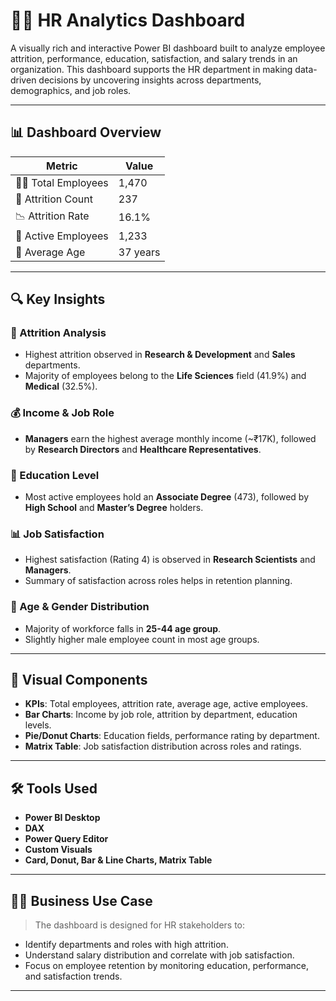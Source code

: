 # 👩‍💼 HR Analytics Dashboard

A visually rich and interactive Power BI dashboard built to analyze employee attrition, performance, education, satisfaction, and salary trends in an organization. This dashboard supports the HR department in making data-driven decisions by uncovering insights across departments, demographics, and job roles.

---

## 📊 Dashboard Overview

| Metric                 | Value        |
|------------------------|--------------|
| 🧑‍💼 Total Employees      | 1,470         |
| 🔄 Attrition Count       | 237           |
| 📉 Attrition Rate        | 16.1%         |
| 👥 Active Employees      | 1,233         |
| 📆 Average Age           | 37 years      |

---

## 🔍 Key Insights

### 🎯 Attrition Analysis
- Highest attrition observed in **Research & Development** and **Sales** departments.
- Majority of employees belong to the **Life Sciences** field (41.9%) and **Medical** (32.5%).

### 💰 Income & Job Role
- **Managers** earn the highest average monthly income (~₹17K), followed by **Research Directors** and **Healthcare Representatives**.

### 🧠 Education Level
- Most active employees hold an **Associate Degree** (473), followed by **High School** and **Master’s Degree** holders.

### 📊 Job Satisfaction
- Highest satisfaction (Rating 4) is observed in **Research Scientists** and **Managers**.
- Summary of satisfaction across roles helps in retention planning.

### 👵 Age & Gender Distribution
- Majority of workforce falls in **25-44 age group**.
- Slightly higher male employee count in most age groups.

---

## 📍 Visual Components

- **KPIs**: Total employees, attrition rate, average age, active employees.
- **Bar Charts**: Income by job role, attrition by department, education levels.
- **Pie/Donut Charts**: Education fields, performance rating by department.
- **Matrix Table**: Job satisfaction distribution across roles and ratings.

---

## 🛠️ Tools Used

- **Power BI Desktop**
- **DAX**
- **Power Query Editor**
- **Custom Visuals**
- **Card, Donut, Bar & Line Charts, Matrix Table**

---

## 🧑‍💼 Business Use Case

> The dashboard is designed for HR stakeholders to:
- Identify departments and roles with high attrition.
- Understand salary distribution and correlate with job satisfaction.
- Focus on employee retention by monitoring education, performance, and satisfaction trends.

---

